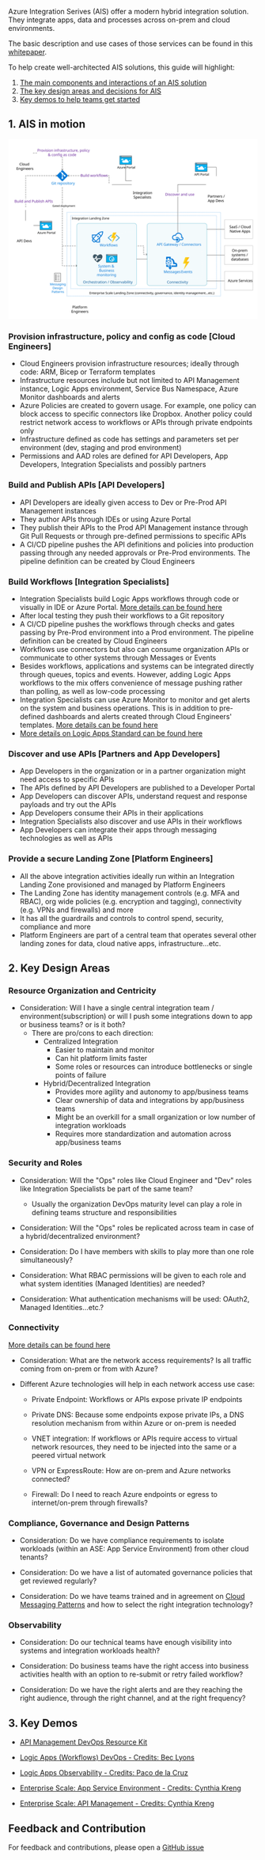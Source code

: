 Azure Integration Serives (AIS) offer a modern hybrid integration solution. They integrate apps, data and processes across on-prem and cloud environments.

The basic description and use cases of those services can be found in this [whitepaper](https://azure.microsoft.com/mediahandler/files/resourcefiles/azure-integration-services/Azure-Integration-Services-Whitepaper-v1-0.pdf).

To help create well-architected AIS solutions, this guide will highlight:

1. [The main components and interactions of an AIS solution](#1-ais-in-motion)
2. [The key design areas and decisions for AIS](#2-key-design-areas)
3. [Key demos to help teams get started](#3-key-demos)

## 1. AIS in motion

![AIS In Motion](images/motion.svg)

### Provision infrastructure, policy and config as code [Cloud Engineers]

- Cloud Engineers provision infrastructure resources; ideally through code: ARM, Bicep or Terraform templates
- Infrastructure resources include but not limited to API Management instance, Logic Apps environment, Service Bus Namespace, Azure Monitor dashboards and alerts
- Azure Policies are created to govern usage. For example, one policy can block access to specific connectors like Dropbox. Another policy could restrict network access to workflows or APIs through private endpoints only
- Infrastructure defined as code has settings and parameters set per environment (dev, staging and prod environment)
- Permissions and AAD roles are defined for API Developers, App Developers, Integration Specialists and possibly partners

### Build and Publish APIs [API Developers]

- API Developers are ideally given access to Dev or Pre-Prod API Management instances
- They author APIs through IDEs or using Azure Portal
- They publish their APIs to the Prod API Management instance through Git Pull Requests or through pre-defined permissions to specific APIs
- A CI/CD pipeline pushes the API definitions and policies into production passing through any needed approvals or Pre-Prod environments. The pipeline definition can be created by Cloud Engineers

### Build Workflows [Integration Specialists]

- Integration Specialists build Logic Apps workflows through code or visually in IDE or Azure Portal. [More details can be found here](./workflow-dev.html)
- After local testing they push their workflows to a Git repository
- A CI/CD pipeline pushes the workflows through checks and gates passing by Pre-Prod environment into a Prod environment. The pipeline definition can be created by Cloud Engineers
- Workflows use connectors but also can consume organization APIs or communicate to other systems through Messages or Events
- Besides workflows, applications and systems can be integrated directly through queues, topics and events. However, adding Logic Apps workflows to the mix offers convenience of message pushing rather than polling, as well as low-code processing
- Integration Specialists can use Azure Monitor to monitor and get alerts on the system and business operations. This is in addition to pre-defined dashboards and alerts created through Cloud Engineers' templates. [More details can be found here](./workflow-monitoring.html)
- [More details on Logic Apps Standard can be found here](./logic-apps-std-overview.html)

### Discover and use APIs [Partners and App Developers]

- App Developers in the organization or in a partner organization might need access to specific APIs
- The APIs defined by API Developers are published to a Developer Portal
- App Developers can discover APIs, understand request and response payloads and try out the APIs
- App Developers consume their APIs in their applications
- Integration Specialists also discover and use APIs in their workflows
- App Developers can integrate their apps through messaging technologies as well as APIs

### Provide a secure Landing Zone [Platform Engineers]

- All the above integration activities ideally run within an Integration Landing Zone provisioned and managed by Platform Engineers
- The Landing Zone has identity management controls (e.g. MFA and RBAC), org wide policies (e.g. encryption and tagging), connectivity (e.g. VPNs and firewalls) and more
- It has all the guardrails and controls to control spend, security, compliance and more
- Platform Engineers are part of a central team that operates several other landing zones for data, cloud native apps, infrastructure...etc.

## 2. Key Design Areas

### Resource Organization and Centricity

- Consideration: Will I have a single central integration team / environment(subscription) or will I push some integrations down to app or business teams? or is it both?
  - There are pro/cons to each direction:
    - Centralized Integration
      - Easier to maintain and monitor
      - Can hit platform limits faster
      - Some roles or resources can introduce bottlenecks or single points of failure
    - Hybrid/Decentralized Integration
      - Provides more agility and autonomy to app/business teams
      - Clear ownership of data and integrations by app/business teams
      - Might be an overkill for a small organization or low number of integration workloads
      - Requires more standardization and automation across app/business teams

### Security and Roles

- Consideration: Will the "Ops" roles like Cloud Engineer and "Dev" roles like Integration Specialists be part of the same team?

  - Usually the organization DevOps maturity level can play a role in defining teams structure and responsibilities

- Consideration: Will the "Ops" roles be replicated across team in case of a hybrid/decentralized environment?

- Consideration: Do I have members with skills to play more than one role simultaneously?

- Consideration: What RBAC permissions will be given to each role and what system identities (Managed Identities) are needed?

- Consideration: What authentication mechanisms will be used: OAuth2, Managed Identities...etc.?

### Connectivity

[More details can be found here](./logic-apps-std-networking.html)

- Consideration: What are the network access requirements? Is all traffic coming from on-prem or from with Azure?

- Different Azure technologies will help in each network access use case:
  - Private Endpoint: Workflows or APIs expose private IP endpoints

  - Private DNS: Because some endpoints expose private IPs, a DNS resolution mechanism from within Azure or on-prem is needed

  - VNET integration: If workflows or APIs require access to virtual network resources, they need to be injected into the same or a peered virtual network

  - VPN or ExpressRoute: How are on-prem and Azure networks connected?

  - Firewall: Do I need to reach Azure endpoints or egress to internet/on-prem through firewalls?

### Compliance, Governance and Design Patterns

- Consideration: Do we have compliance requirements to isolate workloads (within an ASE: App Service Environment) from other cloud tenants?

- Consideration: Do we have a list of automated governance policies that get reviewed regularly?

- Consideration: Do we have teams trained and in agreement on [Cloud Messaging Patterns](https://docs.microsoft.com/en-us/azure/architecture/patterns/category/messaging) and how to select the right integration technology?

### Observability

- Consideration: Do our technical teams have enough visibility into systems and integration workloads health?

- Consideration: Do business teams have the right access into business activities health with an option to re-submit or retry failed workflow?

- Consideration: Do we have the right alerts and are they reaching the right audience, through the right channel, and at the right frequency?

## 3. Key Demos

- [API Management DevOps Resource Kit](https://github.com/Azure/azure-api-management-devops-resource-kit)

- [Logic Apps (Workflows) DevOps - Credits: Bec Lyons](https://github.com/Bec-Lyons/LogicAppsDevOps)

- [Logic Apps Observability - Credits: Paco de la Cruz](https://github.com/pacodelacruz/observability-pubsub-logicapps)

- [Enterprise Scale: App Service Environment - Credits: Cynthia Kreng](https://github.com/cykreng/Enterprise-Scale-AppService)

- [Enterprise Scale: API Management - Credits: Cynthia Kreng](https://github.com/cykreng/Enterprise-Scale-APIM)

## Feedback and Contribution

For feedback and contributions, please open a [GitHub issue](https://github.com/melzayet/ais-design-guide/issues)
